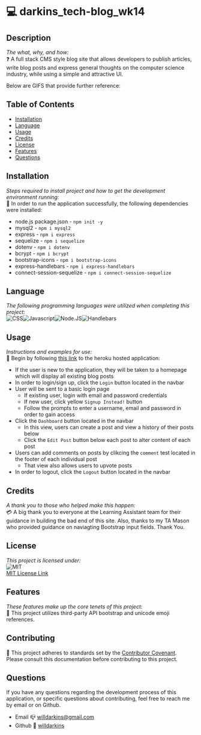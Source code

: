 
# 💻 darkins_tech-blog_wk14

## Description
*The what, why, and how:*<br>
❓ A full stack CMS style blog site that allows developers to publish articles, write blog posts and express general thoughts on the computer science industry, while using a simple and attractive UI.

Below are GIFS that provide further reference:

## Table of Contents

* [Installation](#installation)
* [Language](#language)
* [Usage](#usage)
* [Credits](#credits)
* [License](#license)
* [Features](#feature)
* [Questions](#Questions)

## Installation
*Steps required to install project and how to get the development environment running:* 
<br>
🔌  In order to run the application successfully, the following dependencies were installed:
* node.js package.json - `npm init -y`
* mysql2 - `npm i mysql2`
* express - `npm i express`
* sequelize - `npm i sequelize`
* dotenv - `npm i dotenv`
* bcrypt - `npm i bcrypt`
* bootstrap-icons - `npm i bootstrap-icons`
* express-handlebars - `npm i express-handlebars`
* connect-session-sequelize - `npm i connect-session-sequelize`


## Language 
*The following programming languages were utilized when completing this project:*
<br>
![CSS](https://img.shields.io/badge/Language-CSS-important.svg)![Javascript](https://img.shields.io/badge/Language-javascript-yellow.svg)![Node.JS](https://img.shields.io/badge/Language-Node.JS-ff69b4.svg)![Handlebars](https://img.shields.io/badge/Language-handlebars-9cf.svg)

## Usage
*Instructions and examples for use:*
<br>
🏁 Begin by following <a href=https://darkins-tech-blog-wk14.herokuapp.com>this link</a> to the heroku hosted application:

* If the user is new to the application, they will be taken to a homepage which will display all existing blog posts
* In order to login/sign up, click the `Login` button located in the navbar
* User will be sent to a basic login page
    * If existing user, login with email and password credentials
    * If new user, click yellow `Signup Instead!` button
    * Follow the prompts to enter a username, email and password in order to gain access
* Click the `Dashboard` button located in the navbar
    * In this view, users can create a post and view a history of their posts below
    * Click the `Edit Post` button below each post to alter content of each post
* Users can add comments on posts by clikcing the `comment` test located in the footer of each individual post
    * That view also allows users to upvote posts
* In order to logout, click the `Logout` button located in the navbar

## Credits
*A thank you to those who helped make this happen:*
<br>
💳 A big thank you to everyone at the Learning Assistant team for their guidance in building the bad end of this site.
Also, thanks to my TA Mason who provided guidance on naviagting Bootstrap input fields. Thank You.

  ## License
*This project is licensed under:* <br>
![MIT](https://img.shields.io/badge/License-MIT-yellow.svg)<br>
<a href= https://opensource.org/licenses/MIT)>MIT License Link</a><br>

## Features
*These features make up the core tenets of this project:*
<br>
🌟 This project utilizes third-party API bootstrap and unicode emoji references.

## Contributing
👐 This project adheres to standards set by the <a href = https://www.contributor-covenant.org/version/2/1/code_of_conduct/code_of_conduct.md>Contributor Covenant</a>.<br>
Please consult this documentation before contributing to this project.

## Questions
If you have any questions regarding the development process of this application, or specific questions about contributing, feel free to reach me by email or on Github.
* Email 📪 willdarkins@gmail.com
* Github 🗿 [willdarkins](https://github.com/willdarkins) 
